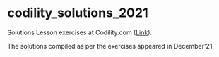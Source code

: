 # codility_solutions_2021
Solutions Lesson exercises at Codility.com ([Link](https://codility.com/programmers/lessons/)).

The solutions compiled as per the exercises appeared in December'21
